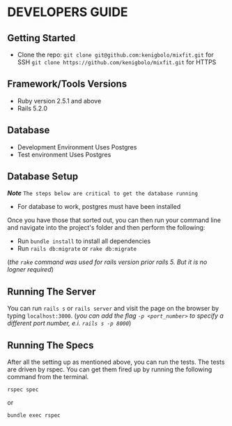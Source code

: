 # DEVELOPERS GUIDE

## Getting Started

+ Clone the repo:
`git clone git@github.com:kenigbolo/mixfit.git` for SSH
`git clone https://github.com/kenigbolo/mixfit.git` for HTTPS

## Framework/Tools Versions

* Ruby version 2.5.1 and above
* Rails 5.2.0

## Database
* Development Environment
    Uses Postgres
* Test environment
    Uses Postgres

## Database Setup
***Note*** `The steps below are critical to get the database running`

* For database to work, postgres must have been installed

Once you have those that sorted out, you can then run your command line and navigate into the project's folder and then perform the following:

* Run `bundle install` to install all dependencies
* Run `rails db:migrate` or `rake db:migrate`

(*the `rake` command was used for rails version prior rails 5. But it is no logner required*)

## Running The Server

You can run `rails s` or `rails server` and visit the page on the browser by typing `localhost:3000`. (*you can add the flag `-p <port_number>` to specify a different port number, e.i. `rails s -p 8000`*)

## Running The Specs
After all the setting up as mentioned above, you can run the tests. The tests are driven by rspec. You can get them fired up by running the following command from the terminal.

  `rspec spec`

or

  `bundle exec rspec`